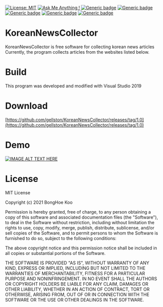 [![License: MIT](https://img.shields.io/badge/License-MIT-yellow.svg)](https://opensource.org/licenses/MIT)
[![Ask Me Anything !](https://img.shields.io/badge/Ask%20me-anything-1abc9c.svg)](https://github.com/gellston/gellston/issues)
[![Generic badge](https://img.shields.io/badge/Build-Pass-green)](https://github.com/gellston/Spider-IPC/releases/tag/1.0)
[![Generic badge](https://img.shields.io/badge/Visual%20Studio-2019-green)](https://github.com)
[![Generic badge](https://img.shields.io/badge/Linker-v142-green)](https://github.com)
[![Generic badge](https://img.shields.io/badge/OS-Windows7-blue)](https://github.com)
[![Generic badge](https://img.shields.io/badge/OS-Windows10-blue)](https://github.com)


# KoreanNewsCollector
KoreanNewsCollector is free software for collecting korean news articles <br>
Currently, the program collects articles from the websites listed below.

# Build
This program was developed and modified with Visual Studio 2019 <br>

# Download
[https://github.com/gellston/KoreanNewsCollector/releases/tag/1.0](https://github.com/gellston/KoreanNewsCollector/releases/tag/1.0)

# Demo
[![IMAGE ALT TEXT HERE](https://img.youtube.com/vi/YOUTUBE_VIDEO_ID_HERE/0.jpg)](https://www.youtube.com/watch?v=YOUTUBE_VIDEO_ID_HERE)


# License 
MIT License

Copyright (c) 2021 BongHoe Koo

Permission is hereby granted, free of charge, to any person obtaining a copy
of this software and associated documentation files (the "Software"), to deal
in the Software without restriction, including without limitation the rights
to use, copy, modify, merge, publish, distribute, sublicense, and/or sell
copies of the Software, and to permit persons to whom the Software is
furnished to do so, subject to the following conditions:

The above copyright notice and this permission notice shall be included in all
copies or substantial portions of the Software.

THE SOFTWARE IS PROVIDED "AS IS", WITHOUT WARRANTY OF ANY KIND, EXPRESS OR
IMPLIED, INCLUDING BUT NOT LIMITED TO THE WARRANTIES OF MERCHANTABILITY,
FITNESS FOR A PARTICULAR PURPOSE AND NONINFRINGEMENT. IN NO EVENT SHALL THE
AUTHORS OR COPYRIGHT HOLDERS BE LIABLE FOR ANY CLAIM, DAMAGES OR OTHER
LIABILITY, WHETHER IN AN ACTION OF CONTRACT, TORT OR OTHERWISE, ARISING FROM,
OUT OF OR IN CONNECTION WITH THE SOFTWARE OR THE USE OR OTHER DEALINGS IN THE
SOFTWARE.
